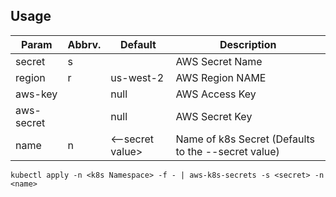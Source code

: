 ## Usage

| Param      | Abbrv. | Default          | Description                                         |
|------------|--------|------------------|-----------------------------------------------------|
| secret     | s      |                  | AWS Secret Name                                     |
| region     | r      | us-west-2        | AWS Region NAME                                     |
| aws-key    |        | null             | AWS Access Key                                      |
| aws-secret |        | null             | AWS Secret Key                                      |
| name       | n      | <--secret value> | Name of k8s Secret (Defaults to the --secret value) |

```
kubectl apply -n <k8s Namespace> -f - | aws-k8s-secrets -s <secret> -n <name>
```
